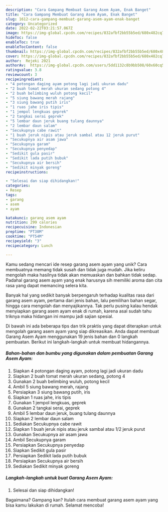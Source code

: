 ```yaml
---
description: "Cara Gampang Membuat Garang Asem Ayam, Enak Banget"
title: "Cara Gampang Membuat Garang Asem Ayam, Enak Banget"
slug: 1612-cara-gampang-membuat-garang-asem-ayam-enak-banget
category: Uncategorized
date: 2022-02-22T03:21:57.067Z
image: https://img-global.cpcdn.com/recipes/832afbf2bb55b5ed/680x482cq70/garang-asem-ayam-foto-resep-utama.jpg
hideToc: false
enableToc: true
enableTocContent: false
thumbnail: https://img-global.cpcdn.com/recipes/832afbf2bb55b5ed/680x482cq70/garang-asem-ayam-foto-resep-utama.jpg
cover: https://img-global.cpcdn.com/recipes/832afbf2bb55b5ed/680x482cq70/garang-asem-ayam-foto-resep-utama.jpg
author:  Rejeki 2021
authorAv:  https://img-global.cpcdn.com/users/5dd1132c8b9bb508/60x60cq50/avatar.jpg
ratingvalue: 3.8
reviewcount: 3
recipeingredient:
- "4 potongan daging ayam potong lagi jadi ukuran dadu"
- "2 buah tomat merah ukuran sedang potong 4"
- "2 buah belimbing wuluh potong kecil"
- "5 siung bawang merah rajang"
- "3 siung bawang putih iris"
- "1 ruas jahe iris tipis"
- "1 jempol lengkuas geprek"
- "2 tangkai serai geprek"
- "5 lembar daun jeruk buang tulang daunnya"
- "2 lembar daun salam"
- "Secukupnya cabe rawit"
- "1 buah jeruk nipis atau jeruk sambal atau 12 jeruk purut"
- "Secukupnya air asam jawa"
- "Secukupnya garam"
- "Secukupnya penyedap"
- "Sedikit gula pasir"
- "Sedikit lada putih bubuk"
- "Secukupnya air bersih"
- "Sedikit minyak goreng"
recipeinstructions:

- "Selesai dan siap dihidangkan!"
categories:
- Resep
tags:
- garang
- asem
- ayam

katakunci: garang asem ayam 
nutrition: 299 calories
recipecuisine: Indonesian
preptime: "PT30M"
cooktime: "PT54M"
recipeyield: "3"
recipecategory: Lunch

---
```



Kamu sedang mencari ide resep garang asem ayam yang unik? Cara membuatnya memang tidak susah dan tidak juga mudah. Jika keliru mengolah maka hasilnya tidak akan memuaskan dan bahkan tidak sedap. Padahal garang asem ayam yang enak harusnya sih memiliki aroma dan cita rasa yang dapat memancing selera kita.


Banyak hal yang sedikit banyak berpengaruh terhadap kualitas rasa dari garang asem ayam, pertama dari jenis bahan, lalu pemilihan bahan segar, hingga cara mengolah dan menyajikannya. Tak perlu pusing kalau hendak menyiapkan garang asem ayam enak di rumah, karena asal sudah tahu triknya maka hidangan ini mampu jadi sajian spesial.




Di bawah ini ada beberapa tips dan trik praktis yang dapat diterapkan untuk mengolah garang asem ayam yang siap dikreasikan. Anda dapat membuat Garang Asem Ayam menggunakan 19 jenis bahan dan 0 langkah pembuatan. Berikut ini langkah-langkah untuk membuat hidangannya.

<!--inarticleads1-->

##### Bahan-bahan dan bumbu yang digunakan dalam pembuatan Garang Asem Ayam:

1. Siapkan 4 potongan daging ayam, potong lagi jadi ukuran dadu
1. Siapkan 2 buah tomat merah ukuran sedang, potong 4
1. Gunakan 2 buah belimbing wuluh, potong kecil
1. Ambil 5 siung bawang merah, rajang
1. Persiapkan 3 siung bawang putih, iris
1. Siapkan 1 ruas jahe, iris tipis
1. Gunakan 1 jempol lengkuas, geprek
1. Gunakan 2 tangkai serai, geprek
1. Ambil 5 lembar daun jeruk, buang tulang daunnya
1. Siapkan 2 lembar daun salam
1. Sediakan Secukupnya cabe rawit
1. Siapkan 1 buah jeruk nipis atau jeruk sambal atau 1/2 jeruk purut
1. Gunakan Secukupnya air asam jawa
1. Ambil Secukupnya garam
1. Persiapkan Secukupnya penyedap
1. Siapkan Sedikit gula pasir
1. Persiapkan Sedikit lada putih bubuk
1. Persiapkan Secukupnya air bersih
1. Sediakan Sedikit minyak goreng




<!--inarticleads2-->

##### Langkah-langkah untuk buat Garang Asem Ayam:


1. Selesai dan siap dihidangkan!



Bagaimana? Gampang kan? Itulah cara membuat garang asem ayam yang bisa kamu lakukan di rumah. Selamat mencoba!
